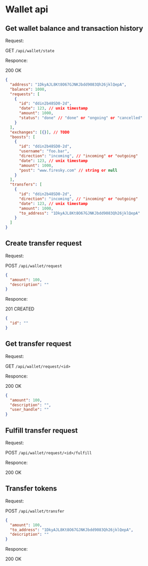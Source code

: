 # Wallet api

## Get wallet balance and transaction history

Request:

GET `/api/wallet/state`

Responce:

200 OK

```json
{
  "address": "1DkyAJL8Kt8O67GJNKJbdd9083Qh26jklQepA",
  "balance": 1000,
  "requests": [
    {
      "id": "ddin2b48SD0-2d",
      "date": 123, // unix timestamp
      "amount": 1000,
      "status": "done" // "done" or "ongoing" or "cancelled"
    }
  ],
  "exchanges": [{}], // TODO
  "boosts": [
    {
      "id": "ddin2b48SD0-2d",
      "username": "foo.bar",
      "direction": "incoming", // "incoming" or "outgoing"
      "date": 123, // unix timestamp
      "amount": 1000,
      "post": "www.firesky.com" // string or null
    }
  ],
  "transfers": [
    {
      "id": "ddin2b48SD0-2d",
      "direction": "incoming", // "incoming" or "outgoing"
      "date": 123, // unix timestamp
      "amount": 1000,
      "to_address": "1DkyAJL8Kt8O67GJNKJbdd9083Qh26jklQepA"
    }
  ]
}
```

## Create transfer request

Request:

POST `/api/wallet/request`

```json
{
  "amount": 100,
  "description": ""
}
```

Responce:

201 CREATED

```json
{
  "id": ""
}
```

## Get transfer request

Request:

GET `/api/wallet/request/<id>`

Responce:

200 OK

```json
{
  "amount": 100,
  "description": "",
  "user_handle": ""
}
```

## Fulfill transfer request

Request:

POST `/api/wallet/request/<id>/fulfill`

Responce:

200 OK

## Transfer tokens

Request:

POST `/api/wallet/transfer`

```json
{
  "amount": 100,
  "to_address": "1DkyAJL8Kt8O67GJNKJbdd9083Qh26jklQepA",
  "description": ""
}
```

Responce:

200 OK
